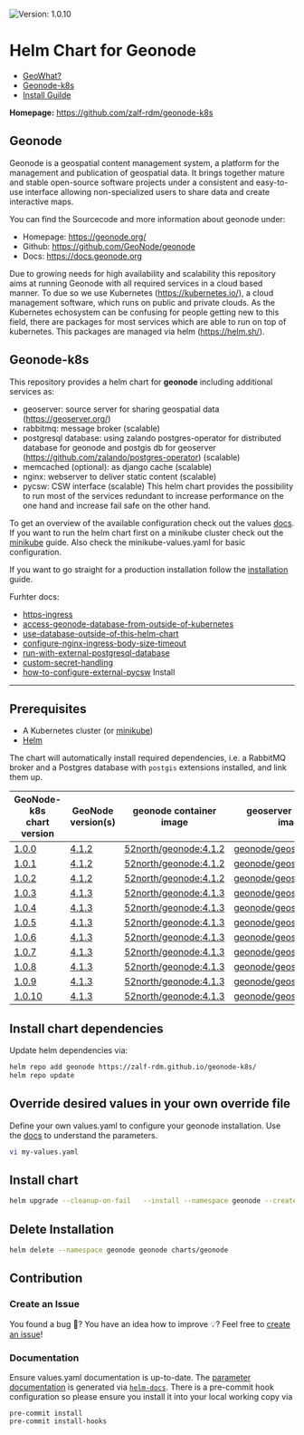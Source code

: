 
![Version: 1.0.10](https://img.shields.io/badge/Version-1.0.10-informational?style=flat-square)

# Helm Chart for Geonode

- [GeoWhat?](#Geonode)
- [Geonode-k8s](#geonode-k8s)
- [Install Guilde](#install)

**Homepage:** <https://github.com/zalf-rdm/geonode-k8s>

Geonode
-------

Geonode is a geospatial content management system, a platform for the management and publication of geospatial data. It brings together mature
and stable open-source software projects under a consistent and easy-to-use interface allowing non-specialized users to share data and
create interactive maps.

You can find the Sourcecode and more information about geonode under:
- Homepage: https://geonode.org/
- Github: https://github.com/GeoNode/geonode
- Docs: https://docs.geonode.org

Due to growing needs for high availability and scalability this repository aims at running Geonode with all required services in a cloud based manner. To due so we use Kubernetes (https://kubernetes.io/), a cloud management software, which runs on public and private clouds. As the Kubernetes echosystem can be confusing for people getting new to this field, there are packages for most services which are able to run on top of kubernetes. This packages are managed via helm (https://helm.sh/).

Geonode-k8s
-----------

This repository provides a helm chart for **geonode** including additional services as:
- geoserver: source server for sharing geospatial data  (https://geoserver.org/)
- rabbitmq: message broker (scalable)
- postgresql database: using zalando postgres-operator for distributed database for geonode and postgis db for geoserver (https://github.com/zalando/postgres-operator) (scalable)
- memcached (optional): as django cache (scalable)
- nginx: webserver to deliver static content (scalable)
- pycsw: CSW interface (scalable)
This helm chart provides the possibility to run most of the services redundant to increase performance on the one hand and increase fail safe on the other hand.

To get an overview of the available configuration check out the values [docs](charts/geonode/README.md). If you want to run the helm chart first on a minikube cluster check out the [minikube](docs/minikube-installation.md) guide. Also check the minikube-values.yaml for basic configuration. 

If you want to go straight for a production installation follow the [installation](#install) guide.

Furhter docs:
- [https-ingress](docs/https-ingress.md)
- [access-geonode-database-from-outside-of-kubernetes](docs/access-geonode-database-from-outside.md)
- [use-database-outside-of-this-helm-chart](docs/external-database.md)
- [configure-nginx-ingress-body-size-timeout](docs/nginx-ingress-class.md)
- [run-with-external-postgresql-database](docs/external-database.md)
- [custom-secret-handling](docs/provide-custom-secret.md)
- [how-to-configure-external-pycsw](docs/pycsw.md)
Install
-------

## Prerequisites

* A Kubernetes cluster (or [minikube](docs/minikube-installation.md))
* [Helm](https://helm.sh/)

The chart will automatically install required dependencies, i.e. a RabbitMQ broker and a Postgres database with `postgis` extensions installed, and link them up.

| GeoNode-k8s<br /> chart version | GeoNode<br /> version(s) | geonode container image | geoserver container image | 
|---------------------------|--------------------|-------------------------|---------------------------|
| [1.0.0](https://github.com/zalf-rdm/geonode-k8s/releases/tag/1.0.0) | [4.1.2](https://github.com/GeoNode/geonode/releases/tag/4.1.2) | [52north/geonode:4.1.2](https://hub.docker.com/r/52north/geonode/tags) | [geonode/geoserver:2.23.0](https://hub.docker.com/r/geonode/geoserver/tags) |
| [1.0.1](https://github.com/zalf-rdm/geonode-k8s/releases/tag/1.0.1) | [4.1.2](https://github.com/GeoNode/geonode/releases/tag/4.1.2) | [52north/geonode:4.1.2](https://hub.docker.com/r/52north/geonode/tags) | [geonode/geoserver:2.23.0](https://hub.docker.com/r/geonode/geoserver/tags) |
| [1.0.2](https://github.com/zalf-rdm/geonode-k8s/releases/tag/geonode-k8s-1.0.2) | [4.1.2](https://github.com/GeoNode/geonode/releases/tag/4.1.2) | [52north/geonode:4.1.2](https://hub.docker.com/r/52north/geonode/tags) | [geonode/geoserver:2.23.0](https://hub.docker.com/r/geonode/geoserver/tags) |
| [1.0.3](https://github.com/zalf-rdm/geonode-k8s/releases/tag/geonode-k8s-1.0.3) | [4.1.3](https://github.com/GeoNode/geonode/releases/tag/4.1.3)  | [52north/geonode:4.1.3](https://hub.docker.com/r/52north/geonode/tags) | [geonode/geoserver:2.23.0](https://hub.docker.com/r/geonode/geoserver/tags) |
| [1.0.4](https://github.com/zalf-rdm/geonode-k8s/releases/tag/geonode-k8s-1.0.4) | [4.1.3](https://github.com/GeoNode/geonode/releases/tag/4.1.3)  | [52north/geonode:4.1.3](https://hub.docker.com/r/52north/geonode/tags) | [geonode/geoserver:2.23.0](https://hub.docker.com/r/geonode/geoserver/tags) |
| [1.0.5](https://github.com/zalf-rdm/geonode-k8s/releases/tag/geonode-k8s-1.0.5) | [4.1.3](https://github.com/GeoNode/geonode/releases/tag/4.1.3)  | [52north/geonode:4.1.3](https://hub.docker.com/r/52north/geonode/tags) | [geonode/geoserver:2.23.0](https://hub.docker.com/r/geonode/geoserver/tags) |
| [1.0.6](https://github.com/zalf-rdm/geonode-k8s/releases/tag/geonode-k8s-1.0.6) | [4.1.3](https://github.com/GeoNode/geonode/releases/tag/4.1.3)  | [52north/geonode:4.1.3](https://hub.docker.com/r/52north/geonode/tags) | [geonode/geoserver:2.23.0](https://hub.docker.com/r/geonode/geoserver/tags) |
| [1.0.7](https://github.com/zalf-rdm/geonode-k8s/releases/tag/geonode-k8s-1.0.7) | [4.1.3](https://github.com/GeoNode/geonode/releases/tag/4.1.3)  | [52north/geonode:4.1.3](https://hub.docker.com/r/52north/geonode/tags) | [geonode/geoserver:2.23.0](https://hub.docker.com/r/geonode/geoserver/tags) |
| [1.0.8](https://github.com/zalf-rdm/geonode-k8s/releases/tag/geonode-k8s-1.0.8) | [4.1.3](https://github.com/GeoNode/geonode/releases/tag/4.1.3)  | [52north/geonode:4.1.3](https://hub.docker.com/r/52north/geonode/tags) | [geonode/geoserver:2.23.0](https://hub.docker.com/r/geonode/geoserver/tags) |
| [1.0.9](https://github.com/zalf-rdm/geonode-k8s/releases/tag/geonode-k8s-1.0.9) | [4.1.3](https://github.com/GeoNode/geonode/releases/tag/4.1.3)  | [52north/geonode:4.1.3](https://hub.docker.com/r/52north/geonode/tags) | [geonode/geoserver:2.23.0](https://hub.docker.com/r/geonode/geoserver/tags) |
| [1.0.10](https://github.com/zalf-rdm/geonode-k8s/releases/tag/geonode-k8s-1.0.10) | [4.1.3](https://github.com/GeoNode/geonode/releases/tag/4.1.3)  | [52north/geonode:4.1.3](https://hub.docker.com/r/52north/geonode/tags) | [geonode/geoserver:2.23.0](https://hub.docker.com/r/geonode/geoserver/tags) |

## Install chart dependencies

Update helm dependencies via:

```bash
helm repo add geonode https://zalf-rdm.github.io/geonode-k8s/
helm repo update
```

## Override desired values in your own override file
Define your own values.yaml to configure your geonode installation. Use the [docs](charts/geonode/README.md) to understand the parameters.

```bash
vi my-values.yaml
```

## Install chart
```bash
helm upgrade --cleanup-on-fail   --install --namespace geonode --create-namespace --values my-values.yaml geonode charts/geonode
```

## Delete Installation
```bash
helm delete --namespace geonode geonode charts/geonode
```

## Contribution

### Create an Issue

You found a bug :lady_beetle:? 
You have an idea how to improve :bulb:?
Feel free to [create an issue](https://github.com/zalf-rdm/geonode-k8s/issues/new/choose)!


### Documentation

Ensure values.yaml documentation is up-to-date. 
The [parameter documentation](charts/geonode/README.md) is generated via [`helm-docs`](https://github.com/norwoodj/helm-docs).
There is a pre-commit hook configuration so please ensure you install it into your local working copy via 

```
pre-commit install
pre-commit install-hooks
```
